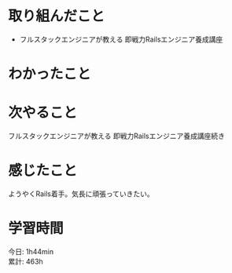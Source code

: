# 取り組んだこと       
- フルスタックエンジニアが教える 即戦力Railsエンジニア養成講座  
# わかったこと  

# 次やること  
フルスタックエンジニアが教える 即戦力Railsエンジニア養成講座続き  
# 感じたこと
ようやくRails着手。気長に頑張っていきたい。  
# 学習時間  
今日: 1h44min    
累計: 463h
